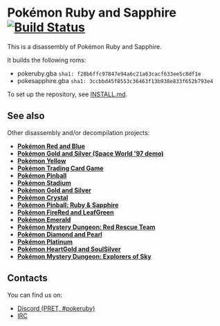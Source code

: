 # Pokémon Ruby and Sapphire [![Build Status][travis-badge]][travis]

This is a disassembly of Pokémon Ruby and Sapphire.

It builds the following roms:

* pokeruby.gba `sha1: f28b6ffc97847e94a6c21a63cacf633ee5c8df1e`
* pokesapphire.gba `sha1: 3ccbbd45f8553c36463f13b938e833f652b793e4`

To set up the repository, see [INSTALL.md](INSTALL.md).

## See also

Other disassembly and/or decompilation projects:
* [**Pokémon Red and Blue**](https://github.com/pret/pokered)
* [**Pokémon Gold and Silver (Space World '97 demo)**](https://github.com/pret/pokegold-spaceworld)
* [**Pokémon Yellow**](https://github.com/pret/pokeyellow)
* [**Pokémon Trading Card Game**](https://github.com/pret/poketcg)
* [**Pokémon Pinball**](https://github.com/pret/pokepinball)
* [**Pokémon Stadium**](https://github.com/pret/pokestadium)
* [**Pokémon Gold and Silver**](https://github.com/pret/pokegold)
* [**Pokémon Crystal**](https://github.com/pret/pokecrystal)
* [**Pokémon Pinball: Ruby & Sapphire**](https://github.com/pret/pokepinballrs)
* [**Pokémon FireRed and LeafGreen**](https://github.com/pret/pokefirered)
* [**Pokémon Emerald**](https://github.com/pret/pokeemerald)
* [**Pokémon Mystery Dungeon: Red Rescue Team**](https://github.com/pret/pmd-red)
* [**Pokémon Diamond and Pearl**](https://github.com/pret/pokediamond)
* [**Pokémon Platinum**](https://github.com/pret/pokeplatinum) 
* [**Pokémon HeartGold and SoulSilver**](https://github.com/pret/pokeheartgold)
* [**Pokémon Mystery Dungeon: Explorers of Sky**](https://github.com/pret/pmd-sky)

## Contacts

You can find us on:

* [Discord (PRET, #pokeruby)](https://discord.gg/d5dubZ3)
* [IRC](https://web.libera.chat/?#pret)

[travis]: https://travis-ci.org/pret/pokeruby
[travis-badge]: https://travis-ci.org/pret/pokeruby.svg?branch=master
